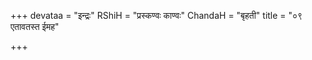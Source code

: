 +++
devataa = "इन्द्रः"
RShiH = "प्रस्कण्वः काण्वः"
ChandaH = "बृहती"
title = "०९ एतावतस्त ईमह"

+++
